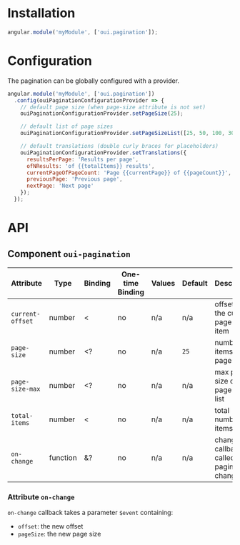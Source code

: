 # Installation

```js
angular.module('myModule', ['oui.pagination']);
```

# Configuration

The pagination can be globally configured with a provider.

```js
angular.module('myModule', ['oui.pagination'])
  .config(ouiPaginationConfigurationProvider => {
    // default page size (when page-size attribute is not set)
    ouiPaginationConfigurationProvider.setPageSize(25);

    // default list of page sizes
    ouiPaginationConfigurationProvider.setPageSizeList([25, 50, 100, 300]);

    // default translations (double curly braces for placeholders)
    ouiPaginationConfigurationProvider.setTranslations({
      resultsPerPage: 'Results per page',
      ofNResults: 'of {{totalItems}} results',
      currentPageOfPageCount: 'Page {{currentPage}} of {{pageCount}}',
      previousPage: 'Previous page',
      nextPage: 'Next page'
    });
  });
```

# API

## Component `oui-pagination`

| Attribute         | Type      | Binding   | One-time Binding  | Values    | Default   | Description
| ----              | ----      | ----      | ----              | ----      | ----      | ----
| `current-offset`  | number    | <         | no                | n/a       | n/a       | offset of the current page first item
| `page-size`       | number    | <?        | no                | n/a       | `25`      | number of items per page
| `page-size-max`   | number    | <?        | no                | n/a       | n/a       | max page size of the page sizes list
| `total-items`     | number    | <         | no                | n/a       | n/a       | total number of items
| `on-change`       | function  | &?        | no                | n/a       | n/a       | change callback, called on pagination changes

### Attribute `on-change`

`on-change` callback takes a parameter `$event` containing:

  - `offset`: the new offset
  - `pageSize`: the new page size
